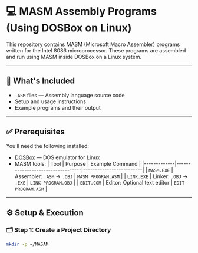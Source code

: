 # 💻 MASM Assembly Programs (Using DOSBox on Linux)

This repository contains MASM (Microsoft Macro Assembler) programs written for the Intel 8086 microprocessor. These programs are assembled and run using MASM inside DOSBox on a Linux system.

---

## 📁 What's Included

- `.ASM` files — Assembly language source code
- Setup and usage instructions
- Example programs and their output

---

## ✅ Prerequisites

You’ll need the following installed:

- [DOSBox](https://www.dosbox.com/) — DOS emulator for Linux
- MASM tools:
  | Tool        | Purpose                          | Example Command         |
  |-------------|----------------------------------|-------------------------|
  | `MASM.EXE`  | Assembler: `.ASM` → `.OBJ`       | `MASM PROGRAM.ASM`      |
  | `LINK.EXE`  | Linker: `.OBJ` → `.EXE`          | `LINK PROGRAM.OBJ`      |
  | `EDIT.COM`  | Editor: Optional text editor     | `EDIT PROGRAM.ASM`      |

---

## ⚙️ Setup & Execution

### 🗂️ Step 1: Create a Project Directory

```bash
mkdir -p ~/MASAM
